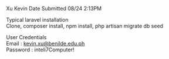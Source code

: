 Xu Kevin 
Date Submitted 08/24 2:13PM

Typical laravel installation <br/>
Clone, composer install, npm install, php artisan migrate db seed <br/>

User Credentials <br/>
Email : kevin.xu@benilde.edu.ph <br/>
Password : inteli7Computer!

